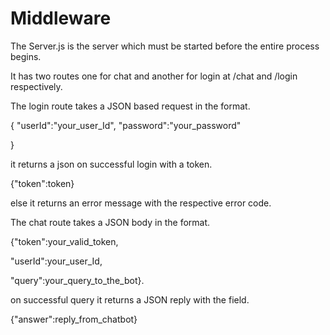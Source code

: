 # Middleware

The Server.js is the server which must be started before the entire process begins.

It has two routes one for chat and another for login at /chat and /login respectively.

The login route takes a JSON based request in the format.

{ 
    "userId":"your_user_Id",
    "password":"your_password"

}

it returns a json on successful login with a token.

{"token":token}

else it returns an error message with the respective error code.
  

The chat route takes a JSON body in the format.

{"token":your_valid_token,

"userId":your_user_Id,

"query":your_query_to_the_bot}.
  

on successful query it returns a JSON reply with the field.

{"answer":reply_from_chatbot}
  
  
  
  
  
